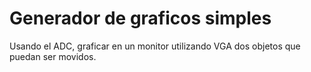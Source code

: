 # Generador de graficos simples

Usando el ADC, graficar en un monitor utilizando VGA dos objetos que puedan ser movidos.
